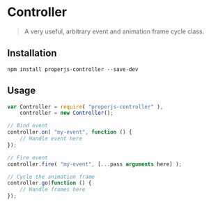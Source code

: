 Controller
==========

> A very useful, arbitrary event and animation frame cycle class.



## Installation

```shell
npm install properjs-controller --save-dev
```


## Usage
```javascript
var Controller = require( "properjs-controller" ),
    controller = new Controller();

// Bind event
controller.on( "my-event", function () {
    // Handle event here
});

// Fire event
controller.fire( "my-event", [...pass arguments here] );

// Cycle the animation frame
controller.go(function () {
    // Handle frames here
});
```

